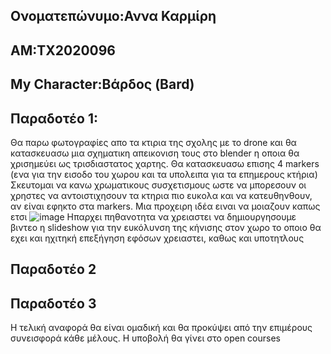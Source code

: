 ## Ονοματεπώνυμο:Αννα Καρμίρη
## ΑΜ:ΤΧ2020096
## My Character:Βάρδος (Bard)

## Παραδοτέο 1: 
Θα παρω φωτογραφίες απο τα κτιρια της σχολης με το drone και θα κατασκευασω μια σχηματικη απεικονιση τους στο blender η οποια θα χρισημεύει ως τρισδιαστατος χαρτης. Θα κατασκευασω επισης 4 markers (ενα για την εισοδο του χωρου και τα υπολειπα για τα επημερους κτήρια) Σκευτομαι να κανω χρωματικους συσχετισμους ωστε να μπορεσουν οι χρηστες να αντοιστιχησουν τα κτηρια πιο ευκολα και να κατευθηνθουν, αν είναι εφηκτο στα markers. Μια προχειρη ιδέα ειναι να μοιαζουν καπως ετσι
![image](https://user-images.githubusercontent.com/126085238/229965539-f530f637-ad9e-435a-9443-5e1abb2b2d5f.png)
Ηπαρχει πηθανοτητα να χρειαστει να δημιουργησουμε  βιντεο η slideshow για την ευκόλυνση της κήνισης στον χωρο το οποιο θα εχει και ηχιτηκή επεξήγηση εφόσων χρειαστει, καθως και υποτητλους


## Παραδοτέο 2


## Παραδοτέο 3


Η τελική αναφορά θα είναι ομαδική και θα προκύψει από την επιμέρους συνεισφορά κάθε μέλους. Η υποβολή θα γίνει στο open courses

